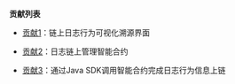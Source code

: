 **贡献列表**

- [贡献1](contributions/contribution1)：链上日志行为可视化溯源界面

- [贡献2](contributions/contribution2)：日志链上管理智能合约

- [贡献3](contributions/contribution3)：通过Java SDK调用智能合约完成日志行为信息上链
